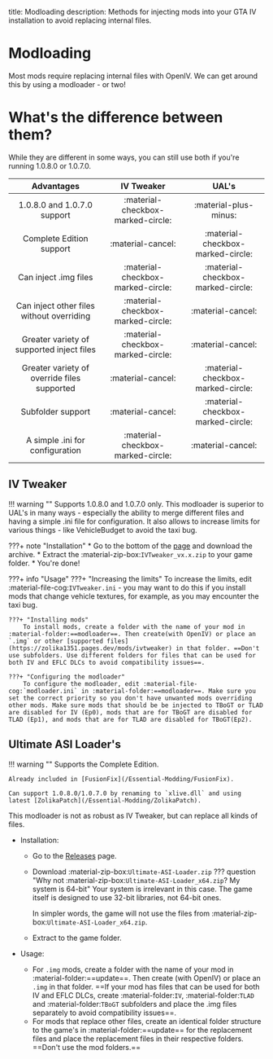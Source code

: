 title: Modloading
description: Methods for injecting mods into your GTA IV installation to avoid replacing internal files.

# Modloading
Most mods require replacing internal files with OpenIV. We can get around this by using a modloader - or two!

# What's the difference between them?
While they are different in some ways, you can still use both if you're running 1.0.8.0 or 1.0.7.0.

| Advantages | IV Tweaker | UAL's |
| :--------: | :--------: | :---: |
| 1.0.8.0 and 1.0.7.0 support | :material-checkbox-marked-circle: | :material-plus-minus: |
| Complete Edition support | :material-cancel: | :material-checkbox-marked-circle: |
| Can inject .img files | :material-checkbox-marked-circle: | :material-checkbox-marked-circle: |
| Can inject other files without overriding | :material-checkbox-marked-circle: | :material-cancel: |
| Greater variety of supported inject files | :material-checkbox-marked-circle: | :material-cancel: |
| Greater variety of override files supported | :material-cancel: | :material-checkbox-marked-circle: |
| Subfolder support | :material-cancel: | :material-checkbox-marked-circle: |
| A simple .ini for configuration | :material-checkbox-marked-circle: | :material-cancel: |

## IV Tweaker
!!! warning ""
    Supports 1.0.8.0 and 1.0.7.0 only.
This modloader is superior to UAL's in many ways - especially the ability to merge different files and having a simple .ini file for configuration. It also allows to increase limits for various things - like VehicleBudget to avoid the taxi bug.

???+ note "Installation"
    * Go to the bottom of the [page](https://zolika1351.pages.dev/mods/ivtweaker) and download the archive.
    * Extract the :material-zip-box:`IVTweaker_vx.x.zip` to your game folder.
    * You're done!

???+ info "Usage"
    ???+ "Increasing the limits"
        To increase the limits, edit :material-file-cog:`IVTweaker.ini` - you may want to do this if you install mods that change vehicle textures, for example, as you may encounter the taxi bug.

    ???+ "Installing mods"
        To install mods, create a folder with the name of your mod in :material-folder:==modloader==. Then create(with OpenIV) or place an `.img` or other [supported files](https://zolika1351.pages.dev/mods/ivtweaker) in that folder. ==Don't use subfolders. Use different folders for files that can be used for both IV and EFLC DLCs to avoid compatibility issues==.

    ???+ "Configuring the modloader"
        To configure the modloader, edit :material-file-cog:`modloader.ini` in :material-folder:==modloader==. Make sure you set the correct priority so you don't have unwanted mods overriding other mods. Make sure mods that should be be injected to TBoGT or TLAD are disabled for IV (Ep0), mods that are for TBoGT are disabled for TLAD (Ep1), and mods that are for TLAD are disabled for TBoGT(Ep2).

## Ultimate ASI Loader's
!!! warning ""
    Supports the Complete Edition.
    
    Already included in [FusionFix](/Essential-Modding/FusionFix).
    
    Can support 1.0.8.0/1.0.7.0 by renaming to `xlive.dll` and using latest [ZolikaPatch](/Essential-Modding/ZolikaPatch).
This modloader is not as robust as IV Tweaker, but can replace all kinds of files.

- Installation:
    * Go to the [Releases](https://github.com/ThirteenAG/Ultimate-ASI-Loader/releases) page.
    * Download :material-zip-box:`Ultimate-ASI-Loader.zip`
    ??? question "Why not :material-zip-box:`Ultimate-ASI-Loader_x64.zip`? My system is 64-bit"
        Your system is irrelevant in this case. The game itself is designed to use 32-bit libraries, not 64-bit ones.
        
        In simpler words, the game will not use the files from :material-zip-box:`Ultimate-ASI-Loader_x64.zip`.
    * Extract to the game folder.

- Usage:
    * For `.img` mods, create a folder with the name of your mod in :material-folder:==update==. Then create (with OpenIV) or place an `.img` in that folder. ==If your mod has files that can be used for both IV and EFLC DLCs, create :material-folder:`IV`, :material-folder:`TLAD` and :material-folder:`TBoGT` subfolders and place the .img files separately to avoid compatibility issues==.
    * For mods that replace other files, create an identical folder structure to the game's in :material-folder:==update== for the replacement files and place the replacement files in their respective folders. ==Don't use the mod folders.==